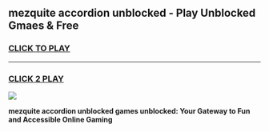 
## mezquite accordion unblocked - Play Unblocked Gmaes & Free
<h3>
<a href="https://news.freeplayer.one?title=mezquite_accordion_unblocked&ref=23F">CLICK TO PLAY</a></h3>
<hr>

<h3>
<a href="https://news.freeplayer.one?title=mezquite_accordion_unblocked&ref=23F">CLICK 2 PLAY</a>
  
</h3>

<a href="https://news.freeplayer.one?title=mezquite_accordion_unblocked&ref=23F/"><img src="https://clearcache.store/games.png"></a>


**mezquite accordion unblocked games unblocked: Your Gateway to Fun and Accessible Online Gaming**
